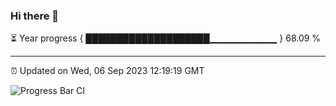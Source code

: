 ### Hi there 👋

⏳ Year progress { ████████████████████▁▁▁▁▁▁▁▁▁▁ } 68.09 %

---

⏰ Updated on Wed, 06 Sep 2023 12:19:19 GMT

![Progress Bar CI](https://github.com/liununu/liununu/workflows/Progress%20Bar%20CI/badge.svg)
